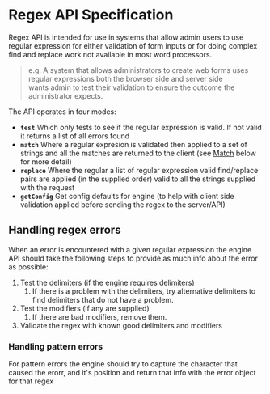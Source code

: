 # Regex API Specification

Regex API is intended for use in systems that allow admin users to 
use regular expression for either validation of form inputs or for 
doing complex find and replace work not available in most word 
processors.

> e.g. A system that allows administrators to create web forms uses 
>      regular expressions both the browser side and server side  
>      wants admin to test their validation to ensure the outcome the
>      administrator expects.

The API operates in four modes:

* __`test`__ Which only tests to see if the regular expression is
             valid.
             If not valid it returns a list of all errors found
* __`match`__ Where a regular expresion is validated then applied to
             a set of strings and all the matches are returned to 
             the client (see [Match](#match) below for more detail)
* __`replace`__ Where the regular a list of regular expression valid
             find/replace pairs are applied (in the supplied order)
             valid to all the strings supplied with the request
* __`getConfig`__ Get config defaults for engine (to help with client 
             side validation applied before sending the regex to the 
             server/API)

## Handling regex errors

When an error is encountered with a given regular expression the 
engine API should take the following steps to provide as much info
about the error as possible:

1. Test the delimiters (if the engine requires delimiters)
   1. If there is a problem with the delimiters, try alternative 
      delimiters to find delimiters that do not have a problem.
2. Test the modifiers (if any are supplied)
   1. If there are bad modifiers, remove them.
3. Validate the regex with known good delimiters and modifiers

### Handling pattern errors

For pattern errors the engine should try to capture the character 
that caused the erorr, and it's position and return that info with 
the error object for that regex
